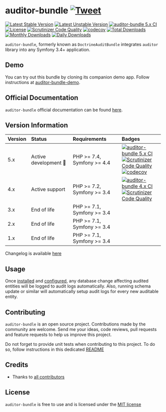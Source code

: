 # auditor-bundle [![Tweet](https://img.shields.io/twitter/url/http/shields.io.svg?style=social)](https://twitter.com/intent/tweet?text=Create%20audit%20logs%20for%20all%20Doctrine%20ORM%20database%20related%20changes%20with%20auditor-bundle.&url=https://github.com/DamienHarper/auditor-bundle&hashtags=auditor-bundle)
[![Latest Stable Version](https://poser.pugx.org/damienharper/auditor-bundle/v/stable)](https://packagist.org/packages/damienharper/auditor-bundle)
[![Latest Unstable Version](https://poser.pugx.org/damienharper/auditor-bundle/v/unstable)](https://packagist.org/packages/damienharper/auditor-bundle)
[![auditor-bundle 5.x CI](https://github.com/DamienHarper/auditor-bundle/actions/workflows/ci-5.x.yml/badge.svg)](https://github.com/DamienHarper/auditor-bundle/actions/workflows/ci-5.x.yml)
[![License](https://poser.pugx.org/damienharper/auditor-bundle/license)](https://packagist.org/packages/damienharper/auditor-bundle)
[![Scrutinizer Code Quality](https://scrutinizer-ci.com/g/DamienHarper/auditor-bundle/badges/quality-score.png?b=master)](https://scrutinizer-ci.com/g/DamienHarper/auditor-bundle/?branch=master)
[![codecov](https://codecov.io/gh/DamienHarper/auditor-bundle/branch/master/graph/badge.svg)](https://app.codecov.io/gh/DamienHarper/auditor-bundle/branch/master)
[![Total Downloads](https://poser.pugx.org/damienharper/auditor-bundle/downloads)](https://packagist.org/packages/damienharper/auditor-bundle)
[![Monthly Downloads](https://poser.pugx.org/damienharper/auditor-bundle/d/monthly)](https://packagist.org/packages/damienharper/auditor-bundle)
[![Daily Downloads](https://poser.pugx.org/damienharper/auditor-bundle/d/daily)](https://packagist.org/packages/damienharper/auditor-bundle)

`auditor-bundle`, formerly known as `DoctrineAuditBundle` integrates `auditor` library into any Symfony 3.4+ application.


## Demo
You can try out this bundle by cloning its companion demo app. 
Follow instructions at [auditor-bundle-demo](https://github.com/DamienHarper/auditor-bundle-demo).


## Official Documentation
`auditor-bundle` official documentation can be found [here](https://damienharper.github.io/auditor-docs/docs/auditor-bundle/index.html).


## Version Information
| Version | Status                      | Requirements               | Badges                                                                                                                                                                                                                                                                                                                                                                                                                                                                                                                                                                         |
|:--------|:----------------------------|:---------------------------|:-------------------------------------------------------------------------------------------------------------------------------------------------------------------------------------------------------------------------------------------------------------------------------------------------------------------------------------------------------------------------------------------------------------------------------------------------------------------------------------------------------------------------------------------------------------------------------|
| 5.x     | Active development :rocket: | PHP >= 7.4, Symfony >= 4.4 | [![auditor-bundle 5.x CI](https://github.com/DamienHarper/auditor-bundle/actions/workflows/ci-5.x.yml/badge.svg)](https://github.com/DamienHarper/auditor-bundle/actions/workflows/ci-5.x.yml) <br/>[![Scrutinizer Code Quality](https://scrutinizer-ci.com/g/DamienHarper/auditor-bundle/badges/quality-score.png?b=master)](https://scrutinizer-ci.com/g/DamienHarper/auditor-bundle/?branch=master) <br/>[![codecov](https://codecov.io/gh/DamienHarper/auditor-bundle/branch/master/graph/badge.svg)](https://app.codecov.io/gh/DamienHarper/auditor-bundle/branch/master) |
| 4.x     | Active support              | PHP >= 7.2, Symfony >= 3.4 | [![auditor-bundle 4.x CI](https://github.com/DamienHarper/auditor-bundle/actions/workflows/ci-4.x.yml/badge.svg)](https://github.com/DamienHarper/auditor-bundle/actions/workflows/ci-4.x.yml) <br/>[![Scrutinizer Code Quality](https://scrutinizer-ci.com/g/DamienHarper/auditor-bundle/badges/quality-score.png?b=4.x)](https://scrutinizer-ci.com/g/DamienHarper/auditor-bundle/?branch=4.x)                                                                                                                                                                               |
| 3.x     | End of life                 | PHP >= 7.1, Symfony >= 3.4 |                                                                                                                                                                                                                                                                                                                                                                                                                                                                                                                                                                                |
| 2.x     | End of life                 | PHP >= 7.1, Symfony >= 3.4 |                                                                                                                                                                                                                                                                                                                                                                                                                                                                                                                                                                                |
| 1.x     | End of life                 | PHP >= 7.1, Symfony >= 3.4 |                                                                                                                                                                                                                                                                                                                                                                                                                                                                                                                                                                                |

Changelog is available [here](https://damienharper.github.io/auditor-docs/docs/auditor-bundle/release-notes.html)


## Usage
Once [installed](https://damienharper.github.io/auditor-docs/docs/auditor-bundle/installation.html) and [configured](https://damienharper.github.io/auditor-docs/docs/auditor-bundle/configuration/general.html), any database change 
affecting audited entities will be logged to audit logs automatically.
Also, running schema update or similar will automatically setup audit logs for every 
new auditable entity.


## Contributing
`auditor-bundle` is an open source project. Contributions made by the community are welcome. 
Send me your ideas, code reviews, pull requests and feature requests to help us improve this project.

Do not forget to provide unit tests when contributing to this project. 
To do so, follow instructions in this dedicated [README](tests/README.md)


## Credits
- Thanks to [all contributors](https://github.com/DamienHarper/auditor-bundle/graphs/contributors)


## License
`auditor-bundle` is free to use and is licensed under the [MIT license](http://www.opensource.org/licenses/mit-license.php)
